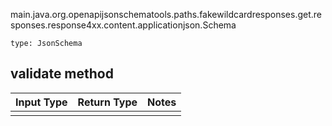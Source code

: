 main.java.org.openapijsonschematools.paths.fakewildcardresponses.get.responses.response4xx.content.applicationjson.Schema
```
type: JsonSchema
```

## validate method
Input Type | Return Type | Notes
------------ | ------------- | -------------
 |  |
